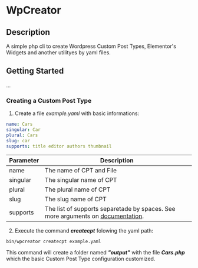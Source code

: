 # WpCreator

## Description

A simple php cli to create Wordpress Custom Post Types, Elementor's Widgets and another utilityes by yaml files.

## Getting Started

...

### Creating a Custom Post Type

1. Create a file *example.yaml* with basic informations:

``` yaml
name: Cars
singular: Car
plural: Cars
slug: car
supports: title editor authors thumbnail

```
|Parameter | Description|
| -------- | ---------- |
name | The name of CPT and File
singular | The singular name of CPT
plural | The plural name of CPT
slug | The slug name of CPT
supports | The list of supports separetade by spaces. See more arguments on [documentation](https://developer.wordpress.org/reference/functions/register_post_type/#supports).


2. Execute the command __*createcpt*__ folowing the yaml path:

```
bin/wpcreator createcpt example.yaml
```

This command will create a folder named __*"output"*__ with the file __*Cars.php*__ which the basic Custom Post Type configuration customized.